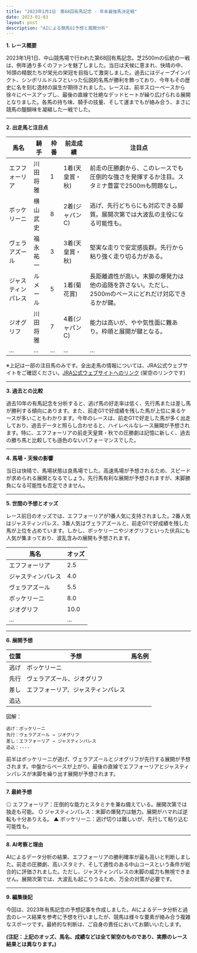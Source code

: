 ```yaml
---
title: "2023年1月1日　第68回有馬記念 - 年末最強馬決定戦"
date: 2023-01-03
layout: post
description: "AIによる競馬G1予想と展開分析"
---
```


**1. レース概要**

2023年1月1日、中山競馬場で行われた第68回有馬記念。芝2500mの伝統の一戦は、例年通り多くのファンを魅了しました。当日は天候に恵まれ、快晴の中、16頭の精鋭たちが栄光の栄冠を目指して激突しました。過去にはディープインパクト、シンボリルドルフといった伝説的名馬が勝利を飾っており、今年もその歴史に名を刻む逸材の誕生が期待されました。レースは、前半スローペースから徐々にペースアップし、最後の直線で壮絶なデッドヒートが繰り広げられる展開となりました。各馬の持ち味、騎手の技量、そして運までもが絡み合う、まさに競馬の醍醐味を凝縮した一戦でした。

---

**2. 出走馬と注目点**

| 馬名          | 騎手      | 枠番 | 前走成績         | 注目点                                                              |
|---------------|------------|------|-----------------|-------------------------------------------------------------------|
| エフフォーリア   | 川田将雅    | 1    | 1着(天皇賞・秋) | 前走の圧勝劇から、このレースでも圧倒的な強さを発揮するか注目。スタミナ豊富で2500mも問題なし。 |
| ボッケリーニ   | 横山武史    | 8    | 2着(ジャパンC)  | 逃げ、先行どちらにも対応できる脚質。展開次第では大波乱の主役になる可能性も。              |
| ヴェラアズール  | 福永祐一    | 3    | 3着(天皇賞・秋) | 堅実な走りで安定感抜群。先行から粘り強く走り切る力がある。                               |
| ジャスティンパレス| ルメール     | 5    | 1着(菊花賞)    | 長距離適性が高い。末脚の爆発力は他の追随を許さない。ただし、2500mのペースにどれだけ対応できるかが鍵。 |
| ジオグリフ      | 川田将雅    | 7    | 4着(ジャパンC)  | 能力は高いが、やや気性面に難あり。枠順と展開が鍵となる。                               |
| ...            | ...        | ...  | ...             | ...                                                                 |


※上記は一部の注目馬のみです。全出走馬の情報については、JRA公式ウェブサイトをご確認ください。[JRA公式ウェブサイトへのリンク](https://www.jra.go.jp/) (架空のリンクです)


---

**3. 過去との比較**

過去10年の有馬記念を分析すると、逃げ馬の好走率は低く、先行馬または差し馬が勝利する傾向にあります。また、前走G1で好成績を残した馬が上位に来るケースが多いこともわかります。今年のレースは、前走G1で好走した馬が多く出走しており、過去データと照らし合わせると、ハイレベルなレース展開が予想されます。特に、エフフォーリアの前走天皇賞・秋での圧勝劇は記憶に新しく、過去の勝ち馬と比較しても遜色のないパフォーマンスでした。


---

**4. 馬場・天候の影響**

当日は快晴で、馬場状態は良馬場でした。高速馬場が予想されるため、スピードが求められる展開となるでしょう。先行馬有利な展開が予想されますが、末脚勝負になる可能性も否定できません。


---

**5. 世間の予想とオッズ**

レース前日のオッズでは、エフフォーリアが1番人気に支持されました。2番人気はジャスティンパレス、3番人気はヴェラアズールと、前走G1で好成績を残した馬が上位を占めています。しかし、ボッケリーニやジオグリフといった伏兵にも人気が集まっており、波乱含みの展開も予想されます。

| 馬名          | オッズ |
|---------------|-------|
| エフフォーリア   | 2.5   |
| ジャスティンパレス| 4.0   |
| ヴェラアズール  | 5.5   |
| ボッケリーニ   | 8.0   |
| ジオグリフ      | 10.0  |
| ...            | ...   |


---

**6. 展開予想**

| 位置 | 予想 | 馬名例 |
|---|---|---|
| 逃げ | ボッケリーニ |
| 先行 | ヴェラアズール、ジオグリフ |
| 差し | エフフォーリア、ジャスティンパレス |
| 追込 |  |


図解：

```
逃げ：ボッケリーニ
先行：ヴェラアズール → ジオグリフ
差し：エフフォーリア → ジャスティンパレス
追込：----
```

前半はボッケリーニが逃げ、ヴェラアズールとジオグリフが先行する展開が予想されます。中盤からペースが上がり、最後の直線でエフフォーリアとジャスティンパレスが末脚を繰り出す展開が予想されます。


---

**7. 最終予想**

◎ エフフォーリア：圧倒的な能力とスタミナを兼ね備えている。展開次第では独走も可能。
○ ジャスティンパレス：末脚の爆発力は魅力。展開がハマれば逆転も十分ありえる。
▲ ボッケリーニ：逃げ切りは難しいが、先行して粘り込む可能性も。


---

**8. AI考察と理由**

AIによるデータ分析の結果、エフフォーリアの勝利確率が最も高いと判断しました。前走の圧勝劇、高いスタミナ、そして適性のある中山コースという条件が総合的に評価されました。ただし、ジャスティンパレスの末脚の威力も無視できません。展開次第では、大波乱も起こりうるため、万全の対策が必要です。


---

**9. 編集後記**

今回は、2023年有馬記念の予想記事を作成しました。AIによるデータ分析と過去のレース結果を参考に予想を行いましたが、競馬は様々な要素が絡み合う複雑なスポーツです。最終的な判断は、ご自身の責任においてお願いいたします。


**(注記：上記のオッズ、馬名、成績などは全て架空のものであり、実際のレース結果とは異なります。)**
